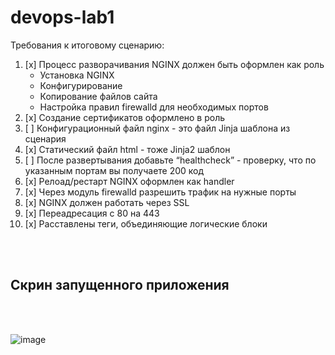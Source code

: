 # devops-lab1


Требования к итоговому сценарию:
1. [x] Процесс разворачивания NGINX должен быть оформлен как роль 
    * Установка NGINX
    * Конфигурирование 
    * Копирование файлов сайта
    * Настройка правил firewalld для необходимых портов
2. [x] Создание сертификатов оформлено в роль
3. [ ] Конфигурационный файл nginx - это файл Jinja шаблона из сценария   
4. [x] Статический файл html - тоже Jinja2 шаблон 
5. [ ] После развертывания добавьте “healthcheck” - проверку, что по указанным портам вы получаете 200 код
6. [x] Релоад/рестарт NGINX оформлен как handler
7. [x] Через модуль firewalld разрешить трафик на нужные порты
8. [x] NGINX должен работать через SSL
9. [x] Переадресация с 80 на 443
10. [x] Расставлены теги, объединяющие логические блоки  

<br>
<br>

## Скрин запущенного приложения
<br>
<br>


![image](https://user-images.githubusercontent.com/63103401/234414851-6ecc47be-1a17-43c3-9032-fa4eab424d7a.png)
